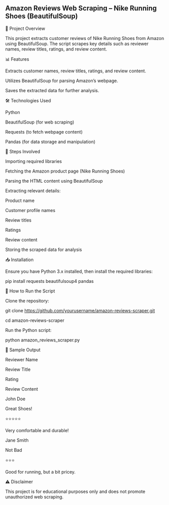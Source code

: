 ## Amazon Reviews Web Scraping – Nike Running Shoes (BeautifulSoup)

📌 Project Overview

This project extracts customer reviews of Nike Running Shoes from Amazon using BeautifulSoup. The script scrapes key details such as reviewer names, review titles, ratings, and review content.

📊 Features

Extracts customer names, review titles, ratings, and review content.

Utilizes BeautifulSoup for parsing Amazon’s webpage.

Saves the extracted data for further analysis.

🛠️ Technologies Used

Python

BeautifulSoup (for web scraping)

Requests (to fetch webpage content)

Pandas (for data storage and manipulation)

📌 Steps Involved

Importing required libraries

Fetching the Amazon product page (Nike Running Shoes)

Parsing the HTML content using BeautifulSoup

Extracting relevant details:

Product name

Customer profile names

Review titles

Ratings

Review content

Storing the scraped data for analysis

📥 Installation

Ensure you have Python 3.x installed, then install the required libraries:

pip install requests beautifulsoup4 pandas

🚀 How to Run the Script

Clone the repository:

git clone https://github.com/yourusername/amazon-reviews-scraper.git

cd amazon-reviews-scraper

Run the Python script:

python amazon_reviews_scraper.py

📌 Sample Output

Reviewer Name

Review Title

Rating

Review Content

John Doe

Great Shoes!

⭐⭐⭐⭐⭐

Very comfortable and durable!

Jane Smith

Not Bad

⭐⭐⭐

Good for running, but a bit pricey.

⚠️ Disclaimer

This project is for educational purposes only and does not promote unauthorized web scraping. 
